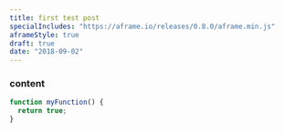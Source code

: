 ```yaml
---
title: first test post
specialIncludes: "https://aframe.io/releases/0.8.0/aframe.min.js"
aframeStyle: true
draft: true
date: "2018-09-02"
---
```


### content

``` js
function myFunction() {
  return true;
}
```

<a-scene embedded>
<a-box color="blue"></a-box>
</a-scene>

